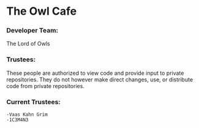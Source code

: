 # The Owl Cafe

### Developer Team:
The Lord of Owls





### Trustees:
These people are authorized to view code and provide input to private repositories. They do not however make direct changes, use, or distribute code from private repositories.



### Current Trustees:
	-Vaas Kahn Grim
	-1C3M4N3


